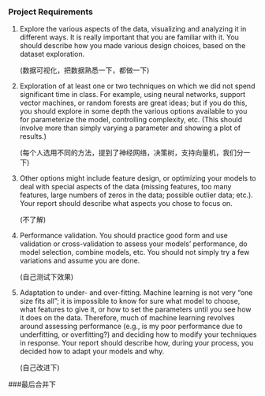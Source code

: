 ### Project Requirements

1. Explore the various aspects of the data, visualizing and analyzing it in different ways. It is really important that you are familiar with it. You should describe how you made various design choices, based on the dataset exploration.

    (数据可视化，把数据熟悉一下，都做一下)


2. Exploration of at least one or two techniques on which we did not spend significant time in class. For example, using neural networks, support vector machines, or random forests are great ideas; but if you do this, you should explore in some depth the various options available to you for parameterize the model, controlling complexity, etc. (This should involve more than simply varying a parameter and showing a plot of results.) 

    (每个人选用不同的方法，提到了神经网络，决策树，支持向量机，我们分一下)


3. Other options might include feature design, or optimizing your models to deal with special aspects of the data (missing features, too many features, large numbers of zeros in the data; possible outlier data; etc.). Your report should describe what aspects you chose to focus on.

    (不了解)


4. Performance validation. You should practice good form and use validation or cross-validation to assess your models’ performance, do model selection, combine models, etc. You should not simply try a few variations and assume you are done.

    (自己测试下效果)


5. Adaptation to under- and over-fitting. Machine learning is not very “one size fits all”; it is impossible to know for sure what model to choose, what features to give it, or how to set the parameters until you see how it does on the data. Therefore, much of machine learning revolves around assessing performance (e.g., is my poor performance due to underfitting, or overfitting?) and deciding how to modify your techniques in response. Your report should describe how, during your process, you decided how to adapt your models and why.

    (自己改进下)


###最后合并下